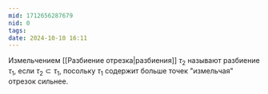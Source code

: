 ```yaml
---
mid: 1712656287679
nid: 0
tags: 
date: 2024-10-10 16:11
---
```

Измельчением [[Разбиение отрезка|разбиения]] $\tau_2$ называют разбиение $\tau_1$, если $\tau_2 \subset \tau_1$, посольку $\tau_1$ содержит больше точек "измельчая" отрезок сильнее.
